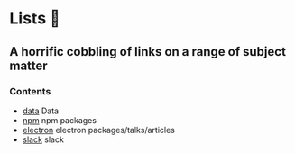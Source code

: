 # Lists 📜

## A horrific cobbling of links on a range of subject matter

### Contents

* [data](data) Data
* [npm](npm) npm packages
* [electron](electron) electron packages/talks/articles
* [slack](slack) slack